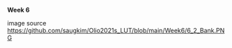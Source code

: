 **Week 6**   

image source https://github.com/saugkim/Olio2021s_LUT/blob/main/Week6/6_2_Bank.PNG


